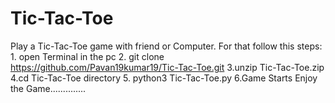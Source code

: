 # Tic-Tac-Toe

Play a Tic-Tac-Toe game with friend or Computer.							For that follow this steps:								1. open Terminal in the pc
            2. git clone https://github.com/Pavan19kumar19/Tic-Tac-Toe.git
            3.unzip Tic-Tac-Toe.zip
            4.cd Tic-Tac-Toe directory
            5. python3 Tic-Tac-Toe.py
            6.Game Starts
        Enjoy the Game..............
